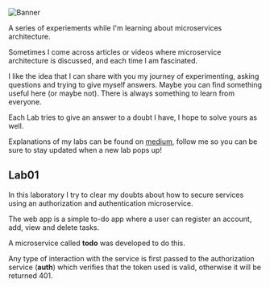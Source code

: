 
![Banner](https://i.imgur.com/FOvHaSD.png)


A series of experiements while I'm learning about microservices architecture.

Sometimes I come across articles or videos where microservice architecture is discussed, and each time I am fascinated.

I like the idea that I can share with you my journey of experimenting, asking questions and trying to give myself answers. Maybe you can find something useful here (or maybe not). There is always something to learn from everyone.

Each Lab tries to give an answer to a doubt I have, I hope to solve yours as well.

Explanations of my labs can be found on [medium](https://medium.com/@anotherbuginthecode), follow me so you can be sure to stay updated when a new lab pops up!



## Lab01

In this laboratory I try to clear my doubts about how to secure services using an authorization and authentication microservice.

The web app is a simple to-do app where a user can register an account, add, view and delete tasks.

A microservice called **todo** was developed to do this.

Any type of interaction with the service is first passed to the authorization service (**auth**) which verifies that the token used is valid, otherwise it will be returned 401.

